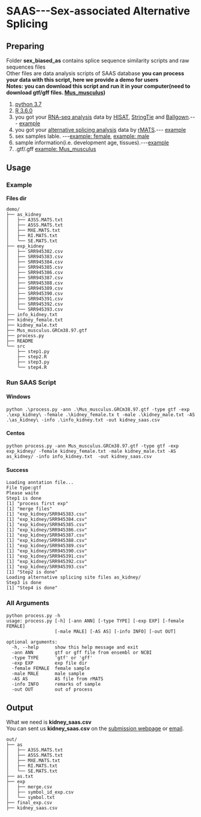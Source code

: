 # SAAS---Sex-associated Alternative Splicing
## Preparing
Folder **sex_biased_as** contains splice sequence similarity scripts and raw sequences files <br>
Other files are data analysis scripts of SAAS database
**you can process your data with this script, here we provide a demo for users**<br>
**Notes: you can download this script and run it in your computer(need to download gtf/gff files. [Mus_musculus](http://ftp.ensembl.org/pub/release-97/gtf/mus_musculus/Mus_musculus.GRCm38.97.gtf.gz))**
1. [python 3.7](https://www.python.org/)
2. [R 3.6.0](https://cran.r-project.org/mirrors.html)
3. you got your [RNA-seq analysis](https://www.nature.com/articles/nprot.2016.095) data by [HISAT](http://daehwankimlab.github.io/hisat2/), [StringTie](https://ccb.jhu.edu/software/stringtie/) and [Ballgown](https://github.com/alyssafrazee/ballgown).--- [example](https://github.com/leequn/saas/tree/master/exp_kidney)
4. you got your [alternative splicing analysis](http://rnaseq-mats.sourceforge.net/) data by [rMATS](http://rnaseq-mats.sourceforge.net/).--- [example](https://github.com/leequn/saas/tree/master/as_kidney)
5. sex samples lable. ---[example: female](https://github.com/leequn/saas/blob/master/kidney_female.txt), [example: male](https://github.com/leequn/saas/blob/master/kidney_male.txt)
6. sample information(i.e. development age, tissues).---[example](https://github.com/leequn/saas/blob/master/info_kidney.txt)
7. .gtf/.gff  [example: Mus_musculus](http://ftp.ensembl.org/pub/release-97/gtf/mus_musculus/Mus_musculus.GRCm38.97.gtf.gz)
## Usage
### Example
**Files dir**
```
demo/
├── as_kidney
│   ├── A3SS.MATS.txt
│   ├── A5SS.MATS.txt
│   ├── MXE.MATS.txt
│   ├── RI.MATS.txt
│   └── SE.MATS.txt
├── exp_kidney
│   ├── SRR945382.csv
│   ├── SRR945383.csv
│   ├── SRR945384.csv
│   ├── SRR945385.csv
│   ├── SRR945386.csv
│   ├── SRR945387.csv
│   ├── SRR945388.csv
│   ├── SRR945389.csv
│   ├── SRR945390.csv
│   ├── SRR945391.csv
│   ├── SRR945392.csv
│   └── SRR945393.csv
├── info_kidney.txt
├── kidney_female.txt
├── kidney_male.txt
├── Mus_musculus.GRCm38.97.gtf
├── process.py
├── README
└── src
    ├── step1.py
    ├── step2.R
    ├── step3.py
    └── step4.R

```
### Run SAAS Script
#### Windows
```
python .\process.py -ann .\Mus_musculus.GRCm38.97.gtf -type gtf -exp .\exp_kidney\ -female .\kidney_female.tx t -male .\kidney_male.txt -AS .\as_kidney\ -info .\info_kidney.txt -out kidney_saas.csv
```
#### Centos
```
python process.py -ann Mus_musculus.GRCm38.97.gtf -type gtf -exp exp_kidney/ -female kidney_female.txt -male kidney_male.txt -AS as_kidney/ -info info_kidney.txt  -out kidney_saas.csv
```
#### Success
```
Loading anntation file...
File type:gtf 
Please waite
Step1 is done
[1] "process first exp"
[1] "merge files"
[1] "exp_kidney/SRR945383.csv"
[1] "exp_kidney/SRR945384.csv"
[1] "exp_kidney/SRR945385.csv"
[1] "exp_kidney/SRR945386.csv"
[1] "exp_kidney/SRR945387.csv"
[1] "exp_kidney/SRR945388.csv"
[1] "exp_kidney/SRR945389.csv"
[1] "exp_kidney/SRR945390.csv"
[1] "exp_kidney/SRR945391.csv"
[1] "exp_kidney/SRR945392.csv"
[1] "exp_kidney/SRR945393.csv"
[1] "Step2 is done"
Loading alternative splicing site files as_kidney/
Step3 is done
[1] "Step4 is done"
```
### All Arguments
```
python process.py -h
usage: process.py [-h] [-ann ANN] [-type TYPE] [-exp EXP] [-female FEMALE]
                  [-male MALE] [-AS AS] [-info INFO] [-out OUT]

optional arguments:
  -h, --help      show this help message and exit
  -ann ANN        gtf or gff file from ensembl or NCBI
  -type TYPE      'gtf' or 'gff'
  -exp EXP        exp file dir
  -female FEMALE  female sample
  -male MALE      male sample
  -AS AS          AS file from rMATS
  -info INFO      remarks of sample
  -out OUT        out of process
```
## Output
What we need is **kidney_saas.csv**<br>
You can sent us **kidney_saas.csv** on the [submission webpage](http://saas.nwsuaflmz.com/submission.php) or [email](mailto:liaomingzhi83@163.com).
```
out/
├── as
│   ├── A3SS.MATS.txt
│   ├── A5SS.MATS.txt
│   ├── MXE.MATS.txt
│   ├── RI.MATS.txt
│   └── SE.MATS.txt
├── as.txt
├── exp
│   ├── merge.csv
│   ├── symbol_id_exp.csv
│   └── symbol.txt
├── final_exp.csv
├── kidney_saas.csv
```


